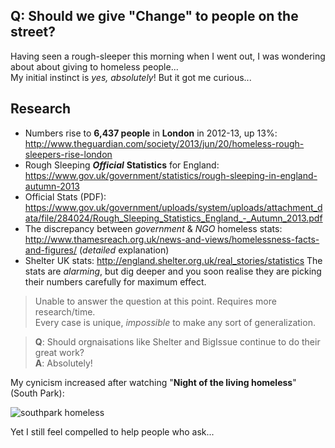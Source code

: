 ## Q: Should we give "Change" to people on the street?

Having seen a rough-sleeper this morning when I went out,
I was wondering about about giving to homeless people...  
My initial instinct is *yes, absolutely*! But it got me curious...


## Research

- Numbers rise to **6,437 people** in **London** in 2012-13, up 13%:
http://www.theguardian.com/society/2013/jun/20/homeless-rough-sleepers-rise-london
- Rough Sleeping ***Official*** **Statistics** for England:
https://www.gov.uk/government/statistics/rough-sleeping-in-england-autumn-2013
- Official Stats (PDF):
https://www.gov.uk/government/uploads/system/uploads/attachment_data/file/284024/Rough_Sleeping_Statistics_England_-_Autumn_2013.pdf
- The discrepancy between *government* & *NGO* homeless stats:
http://www.thamesreach.org.uk/news-and-views/homelessness-facts-and-figures/
(*detailed* explanation)
- Shelter UK stats: http://england.shelter.org.uk/real_stories/statistics
The stats are *alarming*, but dig deeper and you soon realise
they are picking their numbers carefully for maximum effect.

> Unable to answer the question at this point. Requires more research/time.  
> Every case is unique, *impossible* to make any sort of generalization.

> **Q**: Should orgnaisations like Shelter and BigIssue continue to do their great work?  
> **A**: Absolutely!

My cynicism increased after watching "**Night of the living homeless**"
(South Park):

![southpark homeless](http://i.imgur.com/XdGf4gw.jpg)

Yet I still feel compelled to help people who ask...
